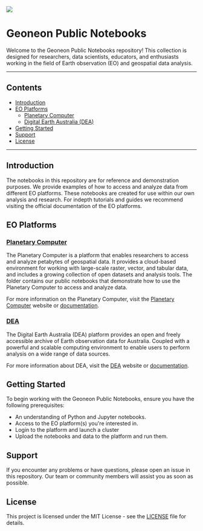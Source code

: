 <img src="https://geoneon.com/hs-fs/hubfs/Asset-1-Wordmark%20Logo.png?width=767&name=Asset-1-Wordmark%20Logo.png" />

# Geoneon Public Notebooks

Welcome to the Geoneon Public Notebooks repository! 
This collection is designed for researchers, data scientists, educators, and enthusiasts working in the 
field of Earth observation (EO) and geospatial data analysis. 

---

## Contents
- [Introduction](#introduction)
- [EO Platforms](#eo-platforms)
  - [Planetary Computer](#planetary-computer)
  - [Digital Earth Australia (DEA)](#dea)
- [Getting Started](#getting-started)
- [Support](#support)
- [License](#license)

---

## Introduction
The notebooks in this repository are for reference and demonstration purposes. 
We provide examples of how to access and analyze data from different EO platforms.
These notebooks are created for use within our own analysis and research. For indepth tutorials and guides we recommend visiting the official documentation of the EO platforms.

## EO Platforms

### [Planetary Computer](Planetary_Computer)
The Planetary Computer is a platform that enables researchers to access and analyze petabytes of geospatial data. 
It provides a cloud-based environment for working with large-scale raster, vector, and tabular data, and includes a growing collection of open datasets and analysis tools.
The folder contains our public notebooks that demonstrate how to use the Planetary Computer to access and analyze data.

For more information on the Planetary Computer, visit the [Planetary Computer](https://planetarycomputer.microsoft.com/) website or [documentation](https://planetarycomputer.microsoft.com/docs/overview/about/).

### [DEA](DEA)
The Digital Earth Australia (DEA) platform provides an open and freely accessible archive of Earth observation data for Australia.
Coupled with a powerful and scalable computing environment to enable users to perform analysis on a wide range of data sources.

For more information about DEA, visit the [DEA](https://www.ga.gov.au/dea) website or [documentation](https://docs.dea.ga.gov.au/).


## Getting Started
To begin working with the Geoneon Public Notebooks, ensure you have the following prerequisites:

* An understanding of Python and Jupyter notebooks.
* Access to the EO platform(s) you're interested in.
* Login to the platform and launch a cluster
* Upload the notebooks and data to the platform and run them.

## Support
If you encounter any problems or have questions, please open an issue in this repository. 
Our team or community members will assist you as soon as possible.

## License
This project is licensed under the MIT License - see the [LICENSE](LICENSE) file for details.